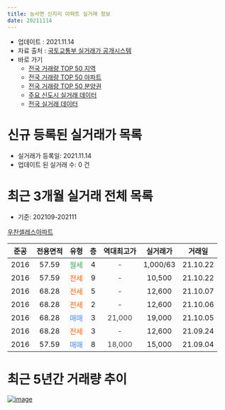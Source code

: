 ```yaml
---
title: 능서면 신지리 아파트 실거래 정보
date: 20211114
---
```


* 업데이트 : 2021.11.14
* 자료 출처 : [국토교통부 실거래가 공개시스템](http://rt.molit.go.kr)
* 바로 가기
    * [전국 거래량 TOP 50 지역](https://apt-info.github.io/apt-trade-info/tr)
    * [전국 거래량 TOP 50 아파트](https://apt-info.github.io/apt-trade-info/ta)
    * [전국 거래량 TOP 50 분양권](https://apt-info.github.io/apt-trade-info/tb)
    * [주요 신도시 실거래 데이터](https://apt-info.github.io/apt-trade-info/newtown)
    * [전국 실거래 데이터](https://apt-info.github.io/apt-trade-info/all)



<script async src="https://pagead2.googlesyndication.com/pagead/js/adsbygoogle.js"></script>
<!-- 기본광고 -->
<ins class="adsbygoogle"
     style="display:block"
     data-ad-client="ca-pub-1142216861245946"
     data-ad-slot="4805727019"
     data-ad-format="auto"
     data-full-width-responsive="true"></ins>
<script>
     (adsbygoogle = window.adsbygoogle || []).push({});
</script>


# 신규 등록된 실거래가 목록

* 실거래가 등록일: 2021.11.14
* 업데이트 된 실거래 수: 0 건




<script async src="https://pagead2.googlesyndication.com/pagead/js/adsbygoogle.js"></script>
<!-- 기본광고 -->
<ins class="adsbygoogle"
     style="display:block"
     data-ad-client="ca-pub-1142216861245946"
     data-ad-slot="4805727019"
     data-ad-format="auto"
     data-full-width-responsive="true"></ins>
<script>
     (adsbygoogle = window.adsbygoogle || []).push({});
</script>


# 최근 3개월 실거래 전체 목록
* 기준: 202109-202111


[우찬셀레스아파트](https://search.naver.com/search.naver?query=%EC%9A%B0%EC%B0%AC%EC%85%80%EB%A0%88%EC%8A%A4%EC%95%84%ED%8C%8C%ED%8A%B8)

|준공|전용면적|유형|층|역대최고가|실거래가|거래일|
|:---:|:---:|:---:|:---:|:---:|:---:|:---:|
|2016|57.59|<span style="color:#34A853">월세</span>|4|<span style="color:#444444">-</span>|1,000/63|21.10.22|
|2016|57.59|<span style="color:#FF5A00">전세</span>|9|<span style="color:#444444">-</span>|10,500|21.10.22|
|2016|68.28|<span style="color:#FF5A00">전세</span>|5|<span style="color:#444444">-</span>|12,600|21.10.07|
|2016|68.28|<span style="color:#FF5A00">전세</span>|2|<span style="color:#444444">-</span>|12,600|21.10.06|
|2016|68.28|<span style="color:#4285F3">매매</span>|3|<span style="color:#444444">21,000</span>|19,000|21.10.05|
|2016|68.28|<span style="color:#FF5A00">전세</span>|3|<span style="color:#444444">-</span>|12,600|21.09.24|
|2016|57.59|<span style="color:#4285F3">매매</span>|8|<span style="color:#444444">18,000</span>|15,000|21.09.04|



<script async src="https://pagead2.googlesyndication.com/pagead/js/adsbygoogle.js"></script>
<!-- 기본광고 -->
<ins class="adsbygoogle"
     style="display:block"
     data-ad-client="ca-pub-1142216861245946"
     data-ad-slot="4805727019"
     data-ad-format="auto"
     data-full-width-responsive="true"></ins>
<script>
     (adsbygoogle = window.adsbygoogle || []).push({});
</script>


# 최근 5년간 거래량 추이


<div style="width:100%;">
    <canvas id="deal_progress" height="200"></canvas>
</div>

<script>
new Chart(document.getElementById("deal_progress"), {
    type: 'line',
    data: {
        labels: ['16.09','16.10','16.12','17.01','17.02','17.04','17.05','17.06','17.07','17.08','17.09','17.10','18.02','18.04','18.05','18.06','18.07','18.08','18.09','18.10','18.11','18.12','19.01','19.03','19.04','19.07','19.09','19.10','19.11','19.12','20.01','20.02','20.03','20.05','20.06','20.07','20.08','20.10','20.11','21.01','21.03','21.05','21.07','21.09','21.10'],
        datasets: [{
            label: '매매/분양권',
            data: [4,2,0,2,2,1,1,0,1,0,0,1,0,0,0,0,0,0,0,2,0,0,0,0,0,0,0,0,0,0,0,0,0,0,0,0,1,0,1,0,0,1,1,1,1],
            borderColor: "rgba(66, 133, 243, 1)",
            backgroundColor: "rgba(66, 133, 243, 0.05)",
            borderWidth: 1,
            pointRadius: 0,
            fill: false,
            lineTension: 0
        },{
            label: '전/월세',
            data: [0,0,1,0,0,1,1,2,1,2,3,2,4,3,2,5,3,3,1,0,1,3,3,1,1,2,1,4,2,1,2,1,1,1,1,2,1,1,0,4,3,2,0,1,4],
            borderColor: "rgba(255, 90, 0, 1)",
            backgroundColor: "rgba(255, 90, 0, 0.05)",
            borderWidth: 1,
            pointRadius: 0,
            fill: false,
            lineTension: 0
        },{
            label: '합계',
            data: [4,2,1,2,2,2,2,2,2,2,3,3,4,3,2,5,3,3,1,2,1,3,3,1,1,2,1,4,2,1,2,1,1,1,1,2,2,1,1,4,3,3,1,2,5],
            borderColor: "rgba(0, 0, 0, 1)",
            backgroundColor: "rgba(0, 0, 0, 0.03)",
            borderWidth: 0.1,
            pointRadius: 0,
            fill: true,
            lineTension: 0
        }
        ]
    },
    options: {
        responsive: true,
        title: {
            display: false
        },
        tooltips: {
            mode: 'index',
            intersect: false
        },
        hover: {
            mode: 'nearest',
            intersect: true
        },
        scales: {
            xAxes: [{
                display: true,
                scaleLabel: {
                    display: true,
                    labelString: '년/월'
                }
            }],
            yAxes: [{
                display: true,
                ticks: {
                    suggestedMin: 0,
                },
                scaleLabel: {
                    display: true,
                    labelString: '실거래 수'
                }
            }]
        }
    }
});

</script>


[![image](https://apt-info.github.io/images/2020-01-03-apt-trade-info/1024x500.png)](https://play.google.com/store/apps/details?id=com.aptinfo.apttradeinfo)


